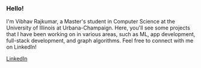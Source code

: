 ### Hello! 

I'm Vibhav Rajkumar, a Master's student in Computer Science at the University of Illinois at Urbana-Champaign. Here, you'll see some projects that I have been working on in various areas, such as ML, app development, full-stack development, and graph algorithms. Feel free to connect with me on LinkedIn! 

[LinkedIn](http://linkedin.com/in/vibhav-r) 


<!--
**vibhavrajkumar/vibhavrajkumar** is a ✨ _special_ ✨ repository because its `README.md` (this file) appears on your GitHub profile.

Here are some ideas to get you started:

- 🔭 I’m currently working on ...
- 🌱 I’m currently learning ...
- 👯 I’m looking to collaborate on ...
- 🤔 I’m looking for help with ...
- 💬 Ask me about ...
- 📫 How to reach me: ...
- 😄 Pronouns: ...
- ⚡ Fun fact: ...
-->
